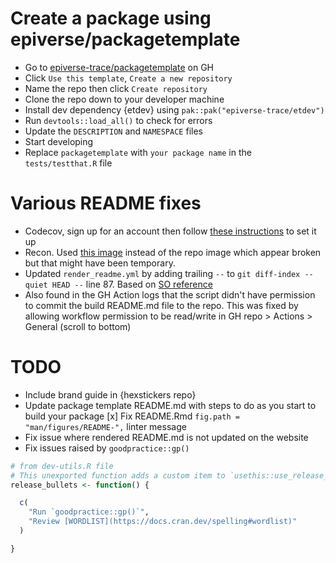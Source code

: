 # Create a package using epiverse/packagetemplate

- Go to [epiverse-trace/packagetemplate](https://github.com/epiverse-trace/packagetemplate) on GH
- Click `Use this template`, `Create a new repository`
- Name the repo then click `Create repository`
- Clone the repo down to your developer machine
- Install dev dependency {etdev} using `pak::pak("epiverse-trace/etdev")`
- Run `devtools::load_all()` to check for errors
- Update the `DESCRIPTION` and `NAMESPACE` files
- Start developing
- Replace `packagetemplate` with `your package name` in the `tests/testthat.R` file

# Various README fixes
- Codecov, sign up for an account then follow [these instructions](https://docs.codecov.com/docs/github-2-getting-a-codecov-account-and-uploading-coverage) to set it up
- Recon. Used [this image](https://www.reconverse.org/images/badge-experimental.svg) instead of the repo image which appear broken but that might have been temporary.
- Updated `render_readme.yml` by adding trailing `--` to `git diff-index --quiet HEAD --` line 87. Based on [SO reference](https://stackoverflow.com/questions/28296130/what-does-this-git-diff-index-quiet-head-mean)
- Also found in the GH Action logs that the script didn't have permission to commit the build README.md file to the repo. This was fixed by allowing workflow permission to be read/write in GH repo > Actions > General (scroll to bottom)

# TODO
- Include brand guide in {hexstickers repo}
- Update package template README.md with steps to do as you start to build your package
[x] Fix README.Rmd `fig.path = "man/figures/README-",` linter message
- Fix issue where rendered README.md is not updated on the website
- Fix issues raised by `goodpractice::gp()`

```r
# from dev-utils.R file
# This unexported function adds a custom item to `usethis::use_release_issue()`
release_bullets <- function() {

  c(
    "Run `goodpractice::gp()`",
    "Review [WORDLIST](https://docs.cran.dev/spelling#wordlist)"
  )

}
```